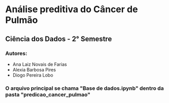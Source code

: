 # Análise preditiva do Câncer de Pulmão
## Ciência dos Dados - 2° Semestre
### Autores:
- Ana Laiz Novais de Farias
- Alexia Barbosa Pires
- Diogo Pereira Lobo


### O arquivo principal se chama "Base de dados.ipynb" dentro da pasta "predicao_cancer_pulmao" 
